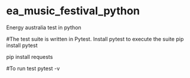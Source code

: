 # ea_music_festival_python
Energy australia test in python

#The test suite is written in Pytest. Install pytest to execute the suite
pip install pytest

pip install requests

#To run test 
pytest -v 


